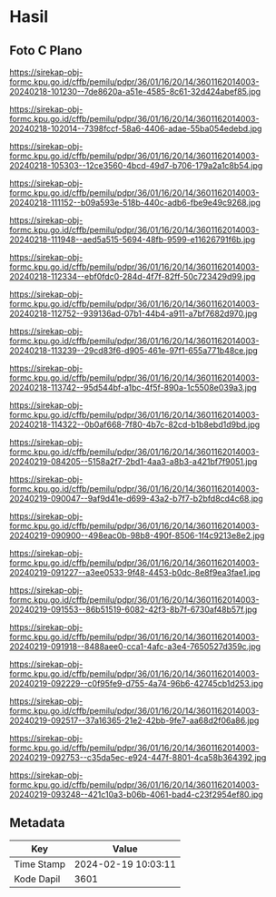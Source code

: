 # Hasil

## Foto C Plano

https://sirekap-obj-formc.kpu.go.id/cffb/pemilu/pdpr/36/01/16/20/14/3601162014003-20240218-101230--7de8620a-a51e-4585-8c61-32d424abef85.jpg

https://sirekap-obj-formc.kpu.go.id/cffb/pemilu/pdpr/36/01/16/20/14/3601162014003-20240218-102014--7398fccf-58a6-4406-adae-55ba054edebd.jpg

https://sirekap-obj-formc.kpu.go.id/cffb/pemilu/pdpr/36/01/16/20/14/3601162014003-20240218-105303--12ce3560-4bcd-49d7-b706-179a2a1c8b54.jpg

https://sirekap-obj-formc.kpu.go.id/cffb/pemilu/pdpr/36/01/16/20/14/3601162014003-20240218-111152--b09a593e-518b-440c-adb6-fbe9e49c9268.jpg

https://sirekap-obj-formc.kpu.go.id/cffb/pemilu/pdpr/36/01/16/20/14/3601162014003-20240218-111948--aed5a515-5694-48fb-9599-e11626791f6b.jpg

https://sirekap-obj-formc.kpu.go.id/cffb/pemilu/pdpr/36/01/16/20/14/3601162014003-20240218-112334--ebf0fdc0-284d-4f7f-82ff-50c723429d99.jpg

https://sirekap-obj-formc.kpu.go.id/cffb/pemilu/pdpr/36/01/16/20/14/3601162014003-20240218-112752--939136ad-07b1-44b4-a911-a7bf7682d970.jpg

https://sirekap-obj-formc.kpu.go.id/cffb/pemilu/pdpr/36/01/16/20/14/3601162014003-20240218-113239--29cd83f6-d905-461e-97f1-655a771b48ce.jpg

https://sirekap-obj-formc.kpu.go.id/cffb/pemilu/pdpr/36/01/16/20/14/3601162014003-20240218-113742--95d544bf-a1bc-4f5f-890a-1c5508e039a3.jpg

https://sirekap-obj-formc.kpu.go.id/cffb/pemilu/pdpr/36/01/16/20/14/3601162014003-20240218-114322--0b0af668-7f80-4b7c-82cd-b1b8ebd1d9bd.jpg

https://sirekap-obj-formc.kpu.go.id/cffb/pemilu/pdpr/36/01/16/20/14/3601162014003-20240219-084205--5158a2f7-2bd1-4aa3-a8b3-a421bf7f9051.jpg

https://sirekap-obj-formc.kpu.go.id/cffb/pemilu/pdpr/36/01/16/20/14/3601162014003-20240219-090047--9af9d41e-d699-43a2-b7f7-b2bfd8cd4c68.jpg

https://sirekap-obj-formc.kpu.go.id/cffb/pemilu/pdpr/36/01/16/20/14/3601162014003-20240219-090900--498eac0b-98b8-490f-8506-1f4c9213e8e2.jpg

https://sirekap-obj-formc.kpu.go.id/cffb/pemilu/pdpr/36/01/16/20/14/3601162014003-20240219-091227--a3ee0533-9f48-4453-b0dc-8e8f9ea3fae1.jpg

https://sirekap-obj-formc.kpu.go.id/cffb/pemilu/pdpr/36/01/16/20/14/3601162014003-20240219-091553--86b51519-6082-42f3-8b7f-6730af48b57f.jpg

https://sirekap-obj-formc.kpu.go.id/cffb/pemilu/pdpr/36/01/16/20/14/3601162014003-20240219-091918--8488aee0-cca1-4afc-a3e4-7650527d359c.jpg

https://sirekap-obj-formc.kpu.go.id/cffb/pemilu/pdpr/36/01/16/20/14/3601162014003-20240219-092229--c0f95fe9-d755-4a74-96b6-42745cb1d253.jpg

https://sirekap-obj-formc.kpu.go.id/cffb/pemilu/pdpr/36/01/16/20/14/3601162014003-20240219-092517--37a16365-21e2-42bb-9fe7-aa68d2f06a86.jpg

https://sirekap-obj-formc.kpu.go.id/cffb/pemilu/pdpr/36/01/16/20/14/3601162014003-20240219-092753--c35da5ec-e924-447f-8801-4ca58b364392.jpg

https://sirekap-obj-formc.kpu.go.id/cffb/pemilu/pdpr/36/01/16/20/14/3601162014003-20240219-093248--421c10a3-b06b-4061-bad4-c23f2954ef80.jpg


## Metadata

| Key        | Value               |
| ---------- | ------------------- |
| Time Stamp | 2024-02-19 10:03:11 |
| Kode Dapil | 3601                |



